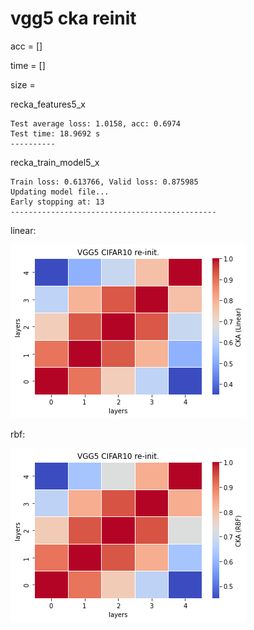 # vgg5 cka reinit
acc = []

time = []

size = 

recka_features5_x
```
Test average loss: 1.0158, acc: 0.6974
Test time: 18.9692 s
----------

```

recka_train_model5_x
```
Train loss: 0.613766, Valid loss: 0.875985
Updating model file...
Early stopping at: 13
----------------------------------------------

```

linear:

![recka5linear](recka5linear.png)

rbf:

![recka5rbf](recka5rbf.png)
